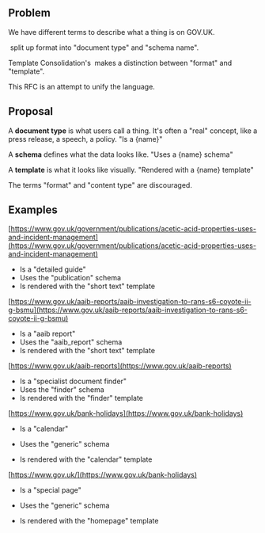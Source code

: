 ## Problem

We have different terms to describe what a thing is on GOV.UK.&nbsp;

&nbsp;split up format into "document type" and "schema name".

Template Consolidation's&nbsp;&nbsp;makes a distinction between "format" and "template".

This RFC is an attempt to unify the language.

## Proposal

A **document type** is what users call a thing. It's often a "real" concept, like a press release, a speech, a policy. "Is a {name}"

A **schema** defines what the data looks like.&nbsp;"Uses a {name} schema"

A **template** is what it looks like visually. "Rendered with a&nbsp;{name} template"

The terms "format" and "content type" are discouraged.

## Examples

[https://www.gov.uk/government/publications/acetic-acid-properties-uses-and-incident-management](https://www.gov.uk/government/publications/acetic-acid-properties-uses-and-incident-management)

- Is a "detailed guide"  
- Uses the "publication" schema  
- Is rendered with the "short text" template

[https://www.gov.uk/aaib-reports/aaib-investigation-to-rans-s6-coyote-ii-g-bsmu](https://www.gov.uk/aaib-reports/aaib-investigation-to-rans-s6-coyote-ii-g-bsmu)

- Is a "aaib report"  
- Uses the "aaib\_report" schema  
- Is rendered with the "short text" template

[https://www.gov.uk/aaib-reports](https://www.gov.uk/aaib-reports)

- Is a "specialist document finder"  
- Uses the "finder" schema  
- Is rendered with the "finder" template

[https://www.gov.uk/bank-holidays](https://www.gov.uk/bank-holidays)

- Is a "calendar"

- Uses the "generic" schema  
- Is rendered with the "calendar" template

[https://www.gov.uk/](https://www.gov.uk/bank-holidays)

- Is a "special page"

- Uses the "generic" schema  
- Is rendered with the "homepage" template

